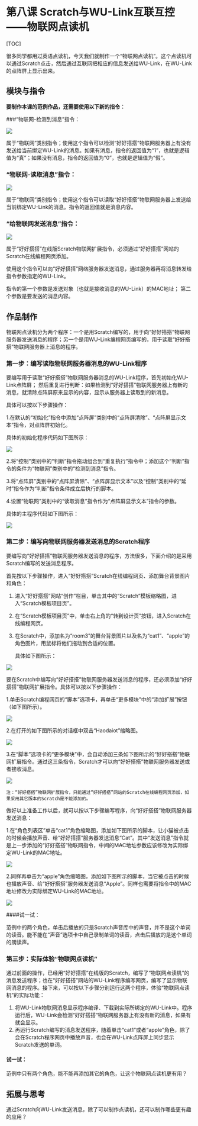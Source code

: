 # 第八课 Scratch与WU-Link互联互控——物联网点读机

[TOC]

很多同学都用过英语点读机，今天我们就制作一个“物联网点读机”。这个点读机可以通过Scratch点击，然后通过互联网把相应的信息发送给WU-Link，在WU-Link的点阵屏上显示出来。



## 模块与指令

**要制作本课的范例作品，还需要使用以下新的指令：**

###“物联网-检测到消息”指令：

![](../../.gitbook/assets/wulink8-a.png)

属于“物联网”类别指令；使用这个指令可以检测“好好搭搭”物联网服务器上有没有发送给当前绑定WU-Link的消息。如果有消息，指令的返回值为“1”，也就是逻辑值为“真”；如果没有消息，指令的返回值为“0”，也就是逻辑值为“假”。



### “物联网-读取消息”指令：

![](../../.gitbook/assets/wulink8-b.png)

属于“物联网”类别指令；使用这个指令可以读取“好好搭搭”物联网服务器上发送给当前绑定WU-Link的消息。指令的返回值就是消息内容。



### “给物联网发送消息”指令：

![](../../.gitbook/assets/wulink8-c.png)

属于“好好搭搭”在线版Scratch物联网扩展指令，必须通过“好好搭搭”网站的Scratch在线编程网页添加。

使用这个指令可以向“好好搭搭”网络服务器发送消息，通过服务器再将消息转发给指令参数指定的WU-Link。

指令的第一个参数是发送对象（也就是接收消息的WU-Link）的MAC地址； 第二个参数是要发送的消息内容。



## 作品制作

物联网点读机分为两个程序：一个是用Scratch编写的，用于向“好好搭搭”物联网服务器发送消息的程序；另一个是用WU-Link编程网页编写的，用于读取“好好搭搭”物联网服务器上消息的程序。



### 第一步：编写读取物联网服务器消息的WU-Link程序

要编写用于读取“好好搭搭”物联网服务器消息的WU-Link程序，首先初始化WU-Link点阵屏； 然后重复进行判断：如果检测到“好好搭搭”物联网服务器上有新的消息，就清除点阵屏原来显示的内容，显示从服务器上读取到的新消息。

具体可以按以下步骤操作：

1.在默认的“初始化”指令中添加“点阵屏”类别中的“点阵屏清除”、“点阵屏显示文本”指令，对点阵屏初始化。
  
  具体的初始化程序代码如下图所示：

![](../../.gitbook/assets/wulink8-1.png)

2.将“控制”类别中的“判断”指令拖动组合到“重复执行”指令中；添加这个“判断”指令的条件为“物联网”类别中的“检测到消息”指令。

3.将“点阵屏”类别中的“点阵屏清除”、“点阵屏显示文本”以及“控制”类别中的“延时”指令作为“判断”指令条件成立后执行的脚本。

4.设置“物联网”类别中的“读取消息”指令作为“点阵屏显示文本”指令的参数。
  
  具体的主程序代码如下图所示：

![](../../.gitbook/assets/wulink8-2.png)



### 第二步：编写向物联网服务器发送消息的Scratch程序

要编写向“好好搭搭”物联网服务器发送消息的程序，方法很多，下面介绍的是采用Scratch编写的发送消息程序。

首先按以下步骤操作，进入“好好搭搭”Scratch在线编程网页、添加舞台背景图片和角色：

1. 进入“好好搭搭”网站“创作”栏目，单击其中的“Scratch”模板缩略图，进入“Scratch模板项目页”。

2. 在“Scratch模板项目页”中，单击右上角的“转到设计页”按钮，进入Scratch在线编程网页。

3. 在Scratch中，添加名为“room3”的舞台背景图片以及名为“cat1”、“apple”的角色图片，用鼠标将他们拖动到合适的位置。

   具体如下图所示：

![](../../.gitbook/assets/wulink8-3.png)



要在Scratch中编写向“好好搭搭”物联网服务器发送消息的程序，还必须添加“好好搭搭”物联网扩展指令。具体可以按以下步骤操作：

1.单击Scratch编程网页的“脚本”选项卡，再单击“更多模块”中的“添加扩展”按钮（如下图所示）。

![](../../.gitbook/assets/wulink8-4.png)

2.在打开的如下图所示的对话框中双击“Haodaiot”缩略图。

![](../../.gitbook/assets/wulink8-5.png)

3.在“脚本”选项卡的“更多模块”中，会自动添加三条如下图所示的“好好搭搭”物联网扩展指令。通过这三条指令，Scratch才可以向“好好搭搭”物联网服务器发送或者接收消息。

![](../../.gitbook/assets/wulink8-6.png)

```
注：“好好搭搭”物联网扩展指令，只能通过“好好搭搭”网站的Scratch在线编程网页添加，如果采用其它版本的Scratch是不能添加的。
```



做好以上准备工作以后，就可以按以下步骤编写程序，向“好好搭搭”物联网服务器发送消息：

1.在“角色列表区”单击“cat1”角色缩略图，添加如下图所示的脚本，让小猫被点击的时候会播放声音、给“好好搭搭”服务器发送消息“Cat”。其中“发送消息”指令就是上一步添加的“好好搭搭”物联网指令，中间的MAC地址参数应该修改为实际绑定WU-Link的MAC地址。

![](../../.gitbook/assets/wulink8-7.png)

2.同样再单击为“apple”角色缩略图，添加如下图所示的脚本，当它被点击的时候也播放声音、给“好好搭搭”服务器发送消息“Apple”。同样也需要将指令中的MAC地址修改为实际绑定WU-Link的MAC地址。

![](../../.gitbook/assets/wulink8-8.png)



 ####试一试：

 范例中的两个角色，单击后播放的只是Scratch声音库中的声音，并不是这个单词的读音。能不能在“声音”选项卡中自己录制单词的读音，点击后播放的是这个单词的朗读声。



### 第三步：实际体验“物联网点读机”

通过前面的操作，已经用“好好搭搭”在线版的Scratch，编写了“物联网点读机”的消息发送程序；也在“好好搭搭”网站的WU-Link程序编写网页，编写了显示物联网消息的程序。接下来，可以按以下步骤分别运行这两个程序，体验“物联网点读机”的实际功能：

1. 将WU-Link物联网消息显示程序编译、下载到实际所绑定的WU-Link中。程序运行后，WU-Link会检测“好好搭搭”物联网服务器上有没有新的消息，如果有就会显示。
2. 再运行Scratch编写的消息发送程序，随着单击“cat1”或者“apple”角色，除了会在Scratch程序网页中播放声音，也会在WU-Link点阵屏上同步显示Scratch发送的单词。





 #### 试一试：

 范例中只有两个角色，能不能再添加其它的角色，让这个物联网点读机更有用？



## 拓展与思考

通过Scratch向WU-Link发送消息，除了可以制作点读机，还可以制作哪些更有趣的应用？